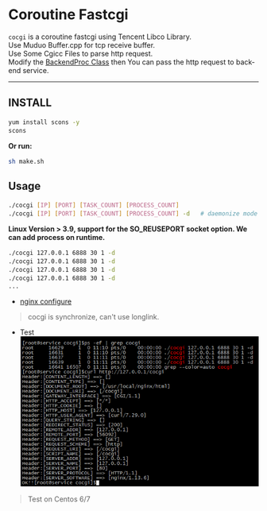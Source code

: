 # Coroutine Fastcgi

`cocgi` is a coroutine fastcgi using Tencent Libco Library.  
Use Muduo Buffer.cpp for tcp receive buffer.  
Use Some Cgicc Files to parse http request.  
Modify the [BackendProc Class](backend.cpp) then You can pass the http request to back-end service.

---

## INSTALL
```sh
yum install scons -y
scons
```

__Or run:__
```sh 
sh make.sh
```

## Usage
```sh
./cocgi [IP] [PORT] [TASK_COUNT] [PROCESS_COUNT]
./cocgi [IP] [PORT] [TASK_COUNT] [PROCESS_COUNT] -d   # daemonize mode
```

__Linux Version > 3.9, support for the SO_REUSEPORT socket option. We can add process on runtime.__
```sh
./cocgi 127.0.0.1 6888 30 1 -d
./cocgi 127.0.0.1 6888 30 1 -d 
./cocgi 127.0.0.1 6888 30 1 -d
./cocgi 127.0.0.1 6888 30 1 -d
...
```

* [nginx configure](/doc/nginx_configure.conf)  
> cocgi is synchronize, can't use longlink.

* Test   
![测试](/doc/image/last02.png)


> Test on Centos 6/7

